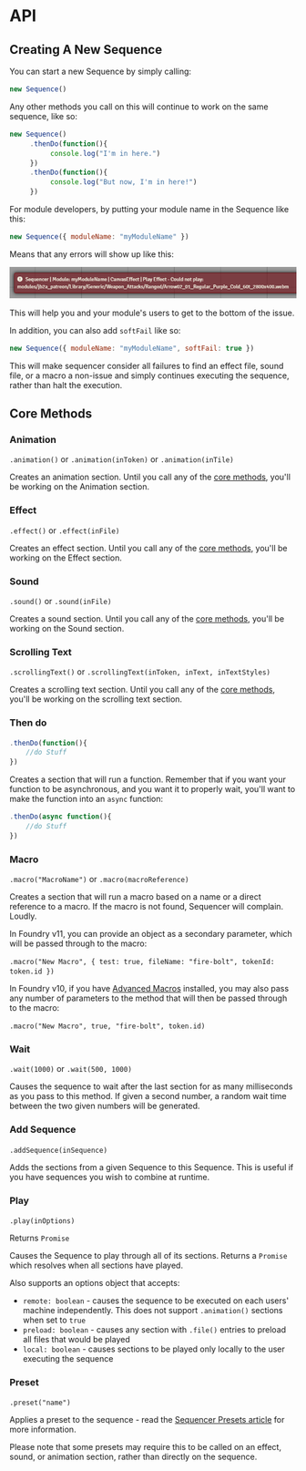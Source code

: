 # API

## Creating A New Sequence

You can start a new Sequence by simply calling:
```js
new Sequence()
```
Any other methods you call on this will continue to work on the same sequence, like so:
```js
new Sequence()
     .thenDo(function(){
          console.log("I'm in here.")
     })
     .thenDo(function(){
          console.log("But now, I'm in here!")
     })
```

For module developers, by putting your module name in the Sequence like this:
```js
new Sequence({ moduleName: "myModuleName" })
```
Means that any errors will show up like this:

![Sequencer module error example](../images/error-example.jpg)

This will help you and your module's users to get to the bottom of the issue.

In addition, you can also add `softFail` like so:

```js
new Sequence({ moduleName: "myModuleName", softFail: true })
```

This will make sequencer consider all failures to find an effect file, sound file, or a macro a non-issue and simply continues executing the sequence, rather than halt the execution. 

## Core Methods

### Animation

`.animation()` or `.animation(inToken)` or `.animation(inTile)`

Creates an animation section. Until you call any of the [core methods](#sequencer-core-methods), you'll be working on the Animation section.

### Effect

`.effect()` or `.effect(inFile)`

Creates an effect section. Until you call any of the [core methods](#sequencer-core-methods), you'll be working on the Effect section.

### Sound

`.sound()` or `.sound(inFile)`

Creates a sound section. Until you call any of the [core methods](#sequencer-core-methods), you'll be working on the Sound section.

### Scrolling Text

`.scrollingText()` or `.scrollingText(inToken, inText, inTextStyles)`

Creates a scrolling text section. Until you call any of the [core methods](#sequencer-core-methods), you'll be working on the scrolling text section.

### Then do

```js
.thenDo(function(){
    //do Stuff
})
```

Creates a section that will run a function. Remember that if you want your function to be asynchronous, and you want it to properly wait, you'll want to make the function into an `async` function:

```js
.thenDo(async function(){
    //do Stuff
})
```

### Macro

`.macro("MacroName")` or `.macro(macroReference)`

Creates a section that will run a macro based on a name or a direct reference to a macro. If the macro is not found, Sequencer will complain. Loudly.

In Foundry v11, you can provide an object as a secondary parameter, which will be passed through to the macro:

`.macro("New Macro", { test: true, fileName: "fire-bolt", tokenId: token.id })`

In Foundry v10, if you have [Advanced Macros](https://foundryvtt.com/packages/advanced-macros) installed, you may also pass any number of parameters to the method that will then be passed through to the macro:

`.macro("New Macro", true, "fire-bolt", token.id)`

### Wait

`.wait(1000)` or `.wait(500, 1000)`

Causes the sequence to wait after the last section for as many milliseconds as you pass to this method. If given a second number, a random wait time between the two given numbers will be generated.

### Add Sequence

`.addSequence(inSequence)`

Adds the sections from a given Sequence to this Sequence. This is useful if you have sequences you wish to combine at runtime.

### Play

`.play(inOptions)`

Returns `Promise`

Causes the Sequence to play through all of its sections. Returns a `Promise` which resolves when all sections have played.

Also supports an options object that accepts:
- `remote: boolean` - causes the sequence to be executed on each users' machine independently. This does not support `.animation()` sections when set to `true`
- `preload: boolean` - causes any section with `.file()` entries to preload all files that would be played
- `local: boolean` - causes sections to be played only locally to the user executing the sequence

### Preset

`.preset("name")`

Applies a preset to the sequence - read the [Sequencer Presets article](../presets.md) for more information.

Please note that some presets may require this to be called on an effect, sound, or animation section, rather than directly on the sequence.
